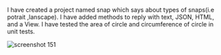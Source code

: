 I have created a project named snap which says about types of snaps(i.e potrait ,lanscape).
I have added methods to reply with text, JSON, HTML, and a View.
I have tested the area of circle and circumference of circle in unit tests.

![screenshot 151](https://user-images.githubusercontent.com/42945790/52508134-2028ce00-2bb9-11e9-88f2-7e0e15502960.png)
 
